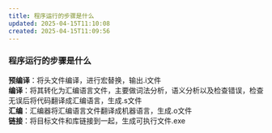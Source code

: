 ```yaml
---
title: 程序运行的步骤是什么
updated: 2025-04-15T11:10:08
created: 2025-04-15T11:09:56
---
```


### 程序运行的步骤是什么
**预编译**：将头文件编译，进行宏替换，输出.i文件<br>
**编译**：将其转化为汇编语言文件，主要做词法分析，语义分析以及检查错误，检查无误后将代码翻译成汇编语言，生成.s文件<br>
**汇编**：汇编器将汇编语言文件翻译成机器语言，生成.o文件<br>
**链接**：将目标文件和库链接到一起，生成可执行文件.exe

